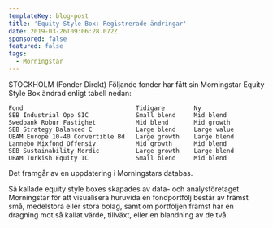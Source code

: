 ```yaml
---
templateKey: blog-post
title: 'Equity Style Box: Registrerade ändringar'
date: 2019-03-26T09:06:28.072Z
sponsored: false
featured: false
tags:
  - Morningstar
---
```

STOCKHOLM (Fonder Direkt) Följande fonder har fått sin Morningstar Equity Style Box ändrad enligt tabell nedan:

```
Fond                               Tidigare        Ny          
SEB Industrial Opp SIC             Small blend     Mid blend   
Swedbank Robur Fastighet           Mid blend       Mid growth  
SEB Strategy Balanced C            Large blend     Large value 
UBAM Europe 10-40 Convertible Bd   Large growth    Large blend 
Lannebo Mixfond Offensiv           Mid growth      Mid blend   
SEB Sustainability Nordic          Large growth    Large blend 
UBAM Turkish Equity IC             Small blend     Mid blend   
```
Det framgår av en uppdatering i Morningstars databas.

Så kallade equity style boxes skapades av data- och analysföretaget Morningstar för att visualisera huruvida en fondportfölj består av främst små, medelstora eller stora bolag, samt om portföljen främst har en dragning mot så kallat värde, tillväxt, eller en blandning av de två.
